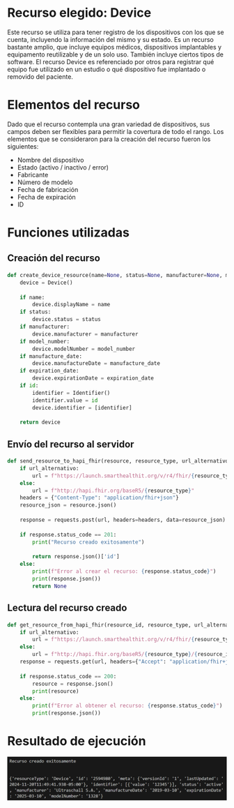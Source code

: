 # Recurso elegido: Device

Este recurso se utiliza para tener registro de los dispositivos con los que se cuenta, incluyendo la información del mismo y su estado. 
Es un recurso bastante amplio, que incluye equipos médicos, dispositivos implantables y equipamento reutilizable y de un solo uso. También 
incluye ciertos tipos de software. El recurso Device es referenciado por otros para registrar qué equipo fue utilizado en un estudio o qué
dispositivo fue implantado o removido del paciente.

# Elementos del recurso

Dado que el recurso contempla una gran variedad de dispositivos, sus campos deben ser flexibles para permitir la covertura de todo el rango.
Los elementos que se consideraron para la creación del recurso fueron los siguientes:

* Nombre del dispositivo
* Estado (activo / inactivo / error)
* Fabricante
* Número de modelo
* Fecha de fabricación
* Fecha de expiración
* ID

# Funciones utilizadas

## Creación del recurso

```python
def create_device_resource(name=None, status=None, manufacturer=None, model_number=None, manufacture_date=None, expiration_date=None, id=None):
    device = Device()
    
    if name:
        device.displayName = name
    if status:
        device.status = status
    if manufacturer:
        device.manufacturer = manufacturer
    if model_number:
        device.modelNumber = model_number
    if manufacture_date:
        device.manufactureDate = manufacture_date
    if expiration_date:
        device.expirationDate = expiration_date
    if id:
        identifier = Identifier()
        identifier.value = id
        device.identifier = [identifier]

    return device
```

## Envío del recurso al servidor

```python
def send_resource_to_hapi_fhir(resource, resource_type, url_alternativo = False):
    if url_alternativo:
        url = f"https://launch.smarthealthit.org/v/r4/fhir/{resource_type}"
    else:
        url = f"http://hapi.fhir.org/baseR5/{resource_type}"
    headers = {"Content-Type": "application/fhir+json"}
    resource_json = resource.json()

    response = requests.post(url, headers=headers, data=resource_json)

    if response.status_code == 201:
        print("Recurso creado exitosamente")
        
        return response.json()['id']
    else:
        print(f"Error al crear el recurso: {response.status_code}")
        print(response.json())
        return None
```

## Lectura del recurso creado

```python
def get_resource_from_hapi_fhir(resource_id, resource_type, url_alternativo = False):
    if url_alternativo:
        url = f"https://launch.smarthealthit.org/v/r4/fhir/{resource_type}/{resource_id}"
    else:
        url = f"http://hapi.fhir.org/baseR5/{resource_type}/{resource_id}"
    response = requests.get(url, headers={"Accept": "application/fhir+json"})

    if response.status_code == 200:
        resource = response.json()
        print(resource)
    else:
        print(f"Error al obtener el recurso: {response.status_code}")
        print(response.json())
```

# Resultado de ejecución

<img src="ejecución_3c.png" width="1000" style="height:auto;">